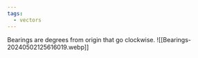 ```yaml
---
tags:
  - vectors
---
```

Bearings are degrees from origin that go clockwise.
![[Bearings-20240502125616019.webp]]